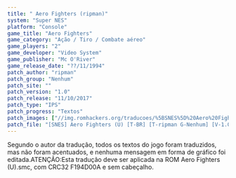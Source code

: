 ```yaml
---
title: " Aero Fighters (ripman)"
system: "Super NES"
platform: "Console"
game_title: "Aero Fighters"
game_category: "Ação / Tiro / Combate aéreo"
game_players: "2"
game_developer: "Video System"
game_publisher: "Mc O'River"
game_release_date: "??/11/1994"
patch_author: "ripman"
patch_group: "Nenhum"
patch_site: ""
patch_version: "1.0"
patch_release: "11/10/2017"
patch_type: "IPS"
patch_progress: "Textos"
patch_images: ["//img.romhackers.org/traducoes/%5BSNES%5D%20Aero%20Fighters%20-%20ripman%20-%201.png","//img.romhackers.org/traducoes/%5BSNES%5D%20Aero%20Fighters%20-%20ripman%20-%202.png","//img.romhackers.org/traducoes/%5BSNES%5D%20Aero%20Fighters%20-%20ripman%20-%203.png"]
patch_file: "[SNES] Aero Fighters (U) [T-BR] [T-ripman G-Nenhum] [V-1.0 A-2017].7z"
---
```

Segundo o autor da tradução, todos os textos do jogo foram traduzidos, mas não foram acentuados, e nenhuma mensagem em forma de gráfico foi editada.ATENÇÃO:Esta tradução deve ser aplicada na ROM Aero Fighters (U).smc, com CRC32 F194D00A e sem cabeçalho.